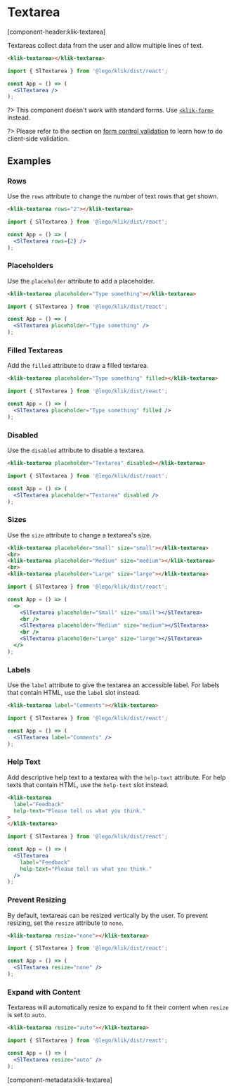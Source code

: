 # Textarea

[component-header:klik-textarea]

Textareas collect data from the user and allow multiple lines of text.

```html preview
<klik-textarea></klik-textarea>
```

```jsx react
import { SlTextarea } from '@lego/klik/dist/react';

const App = () => (
  <SlTextarea />
);
```

?> This component doesn't work with standard forms. Use [`<klik-form>`](/components/form) instead.

?> Please refer to the section on [form control validation](/components/form?id=form-control-validation) to learn how to do client-side validation.

## Examples

### Rows

Use the `rows` attribute to change the number of text rows that get shown.

```html preview
<klik-textarea rows="2"></klik-textarea>
```

```jsx react
import { SlTextarea } from '@lego/klik/dist/react';

const App = () => (
  <SlTextarea rows={2} />
);
```

### Placeholders

Use the `placeholder` attribute to add a placeholder.

```html preview
<klik-textarea placeholder="Type something"></klik-textarea>
```

```jsx react
import { SlTextarea } from '@lego/klik/dist/react';

const App = () => (
  <SlTextarea placeholder="Type something" />
);
```

### Filled Textareas

Add the `filled` attribute to draw a filled textarea.

```html preview
<klik-textarea placeholder="Type something" filled></klik-textarea>
```

```jsx react
import { SlTextarea } from '@lego/klik/dist/react';

const App = () => (
  <SlTextarea placeholder="Type something" filled />
);
```

### Disabled

Use the `disabled` attribute to disable a textarea.

```html preview
<klik-textarea placeholder="Textarea" disabled></klik-textarea>
```

```jsx react
import { SlTextarea } from '@lego/klik/dist/react';

const App = () => (
  <SlTextarea placeholder="Textarea" disabled />
);
```

### Sizes

Use the `size` attribute to change a textarea's size.

```html preview
<klik-textarea placeholder="Small" size="small"></klik-textarea>
<br>
<klik-textarea placeholder="Medium" size="medium"></klik-textarea>
<br>
<klik-textarea placeholder="Large" size="large"></klik-textarea>
```

```jsx react
import { SlTextarea } from '@lego/klik/dist/react';

const App = () => (
  <>
    <SlTextarea placeholder="Small" size="small"></SlTextarea>
    <br />
    <SlTextarea placeholder="Medium" size="medium"></SlTextarea>
    <br />
    <SlTextarea placeholder="Large" size="large"></SlTextarea>
  </>
);
```

### Labels

Use the `label` attribute to give the textarea an accessible label. For labels that contain HTML, use the `label` slot instead.

```html preview
<klik-textarea label="Comments"></klik-textarea>
```

```jsx react
import { SlTextarea } from '@lego/klik/dist/react';

const App = () => (
  <SlTextarea label="Comments" />
);
```

### Help Text

Add descriptive help text to a textarea with the `help-text` attribute. For help texts that contain HTML, use the `help-text` slot instead.

```html preview
<klik-textarea 
  label="Feedback" 
  help-text="Please tell us what you think."
>
</klik-textarea>
```

```jsx react
import { SlTextarea } from '@lego/klik/dist/react';

const App = () => (
  <SlTextarea
    label="Feedback"
    help-text="Please tell us what you think."
  />
);
```

### Prevent Resizing

By default, textareas can be resized vertically by the user. To prevent resizing, set the `resize` attribute to `none`.

```html preview
<klik-textarea resize="none"></klik-textarea>
```

```jsx react
import { SlTextarea } from '@lego/klik/dist/react';

const App = () => (
  <SlTextarea resize="none" />
);
```

### Expand with Content

Textareas will automatically resize to expand to fit their content when `resize` is set to `auto`.

```html preview
<klik-textarea resize="auto"></klik-textarea>
```

```jsx react
import { SlTextarea } from '@lego/klik/dist/react';

const App = () => (
  <SlTextarea resize="auto" />
);
```

[component-metadata:klik-textarea]
